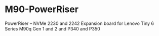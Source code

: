 # M90-PowerRiser
PowerRiser – NVMe 2230 and 2242 Expansion board for Lenovo Tiny 6 Series M90q Gen 1 and 2 and P340 and P350
